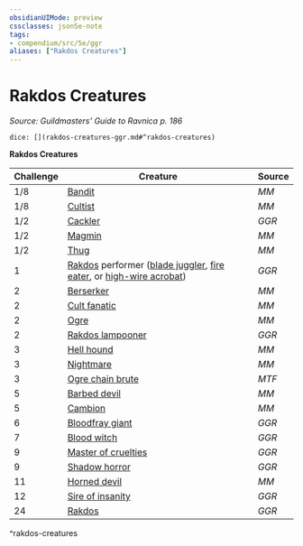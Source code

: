 ```yaml
---
obsidianUIMode: preview
cssclasses: json5e-note
tags:
- compendium/src/5e/ggr
aliases: ["Rakdos Creatures"]
---
```

# Rakdos Creatures
*Source: Guildmasters' Guide to Ravnica p. 186* 

`dice: [](rakdos-creatures-ggr.md#^rakdos-creatures)`

**Rakdos Creatures**

| Challenge | Creature | Source |
|-----------|----------|--------|
| 1/8 | [Bandit](/compendium/bestiary/humanoid/bandit.md) | *MM* |
| 1/8 | [Cultist](/compendium/bestiary/humanoid/cultist.md) | *MM* |
| 1/2 | [Cackler](/compendium/bestiary/fiend/cackler-ggr.md) | *GGR* |
| 1/2 | [Magmin](/compendium/bestiary/elemental/magmin.md) | *MM* |
| 1/2 | [Thug](/compendium/bestiary/humanoid/thug.md) | *MM* |
| 1 | [Rakdos](/compendium/bestiary/npc/rakdos-ggr.md) performer ([blade juggler](/compendium/bestiary/humanoid/rakdos-performer-blade-juggler-ggr.md), [fire eater](/compendium/bestiary/humanoid/rakdos-performer-fire-eater-ggr.md), or [high-wire acrobat](/compendium/bestiary/humanoid/rakdos-performer-high-wire-acrobat-ggr.md)) | *GGR* |
| 2 | [Berserker](/compendium/bestiary/humanoid/berserker.md) | *MM* |
| 2 | [Cult fanatic](/compendium/bestiary/humanoid/cult-fanatic.md) | *MM* |
| 2 | [Ogre](/compendium/bestiary/giant/ogre.md) | *MM* |
| 2 | [Rakdos lampooner](/compendium/bestiary/humanoid/rakdos-lampooner-ggr.md) | *GGR* |
| 3 | [Hell hound](/compendium/bestiary/fiend/hell-hound.md) | *MM* |
| 3 | [Nightmare](/compendium/bestiary/fiend/nightmare.md) | *MM* |
| 3 | [Ogre chain brute](/compendium/bestiary/giant/ogre-chain-brute-mpmm.md) | *MTF* |
| 5 | [Barbed devil](/compendium/bestiary/fiend/barbed-devil.md) | *MM* |
| 5 | [Cambion](/compendium/bestiary/fiend/cambion.md) | *MM* |
| 6 | [Bloodfray giant](/compendium/bestiary/giant/bloodfray-giant-ggr.md) | *GGR* |
| 7 | [Blood witch](/compendium/bestiary/humanoid/blood-witch-ggr.md) | *GGR* |
| 9 | [Master of cruelties](/compendium/bestiary/fiend/master-of-cruelties-ggr.md) | *GGR* |
| 9 | [Shadow horror](/compendium/bestiary/aberration/shadow-horror-ggr.md) | *GGR* |
| 11 | [Horned devil](/compendium/bestiary/fiend/horned-devil.md) | *MM* |
| 12 | [Sire of insanity](/compendium/bestiary/fiend/sire-of-insanity-ggr.md) | *GGR* |
| 24 | [Rakdos](/compendium/bestiary/npc/rakdos-ggr.md) | *GGR* |
^rakdos-creatures